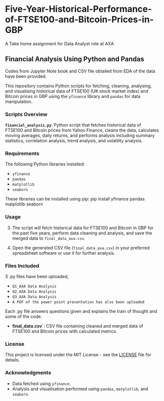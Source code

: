 # Five-Year-Historical-Performance-of-FTSE100-and-Bitcoin-Prices-in-GBP
A Take home assignment for Data Analyst role at AXA


## Financial Analysis Using Python and Pandas

Codes from Jupyter Note book and CSV file obtailed from EDA of the data have been provided.

This repository contains Python scripts for fetching, cleaning, analysing, and visualising historical data of FTSE100 (UK stock market index) and Bitcoin prices in GBP using the `yfinance` library and `pandas` for data manipulation.

### Scripts Overview

**`financial_analysis.py`**: Python script that fetches historical data of FTSE100 and Bitcoin prices from Yahoo Finance, cleans the data, calculates moving averages, daily returns, and performs analysis including summary statistics, correlation analysis, trend analysis, and volatility analysis.

### Requirements

The following Python libraries installed:

- `yfinance`
- `pandas`
- `matplotlib`
- `seaborn`

These libraries can be installed using pip:
pip install yfinance pandas matplotlib seaborn

### Usage


3. The script will fetch historical data for FTSE100 and Bitcoin in GBP for the past five years, perform data cleaning and analysis, and save the merged data to `final_data_axa.csv`.

4. Open the generated CSV file (`final_data_axa.csv`) in your preferred spreadsheet software or use it for further analysis.

### Files Included

3 .py files have been uploaded, 
- `Q1_AXA Data Analysis`
- `Q2_AXA Data Analysis`
- `Q3_AXA Data Analysis`
- `A PDF of the power point presentation has also been uploaded`

Each .py file answers questions given and explains the train of thought and some of the code.

- **final_data.csv`**: CSV file containing cleaned and merged data of FTSE100 and Bitcoin prices with calculated metrics.

### License

This project is licensed under the MIT License - see the [LICENSE](LICENSE) file for details.

### Acknowledgments

- Data fetched using `yfinance`.
- Analysis and visualisation performed using `pandas`, `matplotlib`, and `seaborn`.
